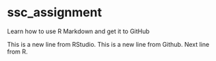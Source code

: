 # ssc_assignment
Learn how to use R Markdown and get it to GitHub

This is a new line from RStudio.
This is a new line from Github.
Next line from R.
